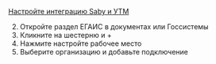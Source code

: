 [Настройте интеграцию Saby и УТМ](https://saby.ru/help/edo/egais/integ_utm?tb=tab2) 

2. Откройте раздел ЕГАИС в документах или Госсистемы
3. Кликните на шестерню и +
4. Нажмите настройте рабочее место
5. Выберите организацию и добавьте подключение